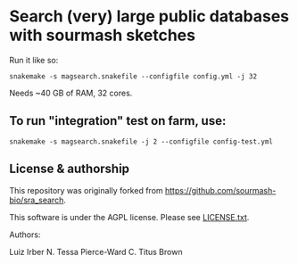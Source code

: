 # Search (very) large public databases with sourmash sketches

Run it like so:

```
snakemake -s magsearch.snakefile --configfile config.yml -j 32
```

Needs ~40 GB of RAM, 32 cores.

## To run "integration" test on farm, use:

```
snakemake -s magsearch.snakefile -j 2 --configfile config-test.yml
```

## License & authorship

This repository was originally forked from https://github.com/sourmash-bio/sra_search.

This software is under the AGPL license. Please see [LICENSE.txt](LICENSE.txt).

Authors:

Luiz Irber
N. Tessa Pierce-Ward
C. Titus Brown
